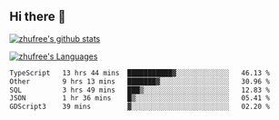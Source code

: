 ## Hi there 👋
[![zhufree's github stats](https://github-readme-stats.vercel.app/api?username=zhufree&show_icons=true&count_private=true)](https://github.com/anuraghazra/github-readme-stats)

[![zhufree's Languages](https://github-readme-stats.vercel.app/api/top-langs/?username=zhufree&layout=compact&langs_count=10)](https://github.com/anuraghazra/github-readme-stats)
<!--START_SECTION:waka-->

```txt
TypeScript   13 hrs 44 mins  ███████████▓░░░░░░░░░░░░░   46.13 %
Other        9 hrs 13 mins   ███████▓░░░░░░░░░░░░░░░░░   30.96 %
SQL          3 hrs 49 mins   ███▒░░░░░░░░░░░░░░░░░░░░░   12.83 %
JSON         1 hr 36 mins    █▒░░░░░░░░░░░░░░░░░░░░░░░   05.41 %
GDScript3    39 mins         ▓░░░░░░░░░░░░░░░░░░░░░░░░   02.20 %
```

<!--END_SECTION:waka-->

<!--
**zhufree/zhufree** is a ✨ _special_ ✨ repository because its `README.md` (this file) appears on your GitHub profile.

Here are some ideas to get you started:

- 🔭 I’m currently working on ...
- 🌱 I’m currently learning ...
- 👯 I’m looking to collaborate on ...
- 🤔 I’m looking for help with ...
- 💬 Ask me about ...
- 📫 How to reach me: ...
- 😄 Pronouns: ...
- ⚡ Fun fact: ...
-->
